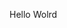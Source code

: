Hello Wolrd



























































































































































































































































































































































































































































































































































































































































































































































































































































































































































































































































































































































































































































































































































































































































































































































































































































































































































































































































































































































































































































































































































































































































































































































































































































































































































































































































































































































































































































































































































































































































































































































































































































































































































































